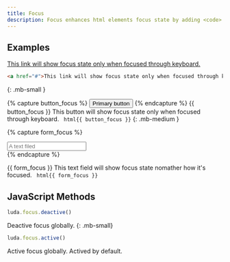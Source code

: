 ```yaml
---
title: Focus
description: Focus enhances html elements focus state by adding <code>.focus</code> class. Except form elements, <code>.focus</code> class will be added only when an element is focused through keyboard or manually called <code>focus()</code> in Javascript.
---
```



## Examples


<a href="#" data-turbolinks="false">This link will show focus state only when focused through keyboard.</a>
``` html
<a href="#">This link will show focus state only when focused through keyboard.</a>
```
{: .mb-small }

{% capture button_focus %}
<button class="btn btn-primary">Primary button</button>
{% endcapture %}
{{ button_focus }}
This button will show focus state only when focused through keyboard.
``` html{{ button_focus }}```
{: .mb-medium }

{% capture form_focus %}
<div class="fm fm-text">
  <input placeholder="A text filed">
</div>
{% endcapture %}

{{ form_focus }}
This text field will show focus state nomather how it's focused.
``` html{{ form_focus }}```

## JavaScript Methods
``` javascript
luda.focus.deactive()
```
Deactive focus globally.
{: .mb-small}

``` javascript
luda.focus.active()
```
Active focus globally. Actived by default.